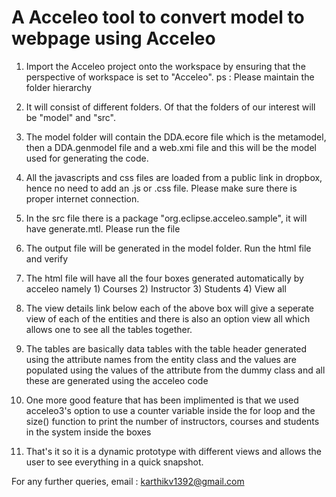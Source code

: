 # A Acceleo tool to convert model to webpage using Acceleo

1) Import the Acceleo project onto the workspace by ensuring that the perspective of workspace is set to "Acceleo".
   ps : Please maintain the folder hierarchy

2) It will consist of different folders. Of that the folders of our interest will be "model" and "src".

3) The model folder will contain the DDA.ecore file which is  the metamodel, then a DDA.genmodel file and a web.xmi file and this 
   will be the model used for generating the code.

4) All the javascripts and css files are loaded from a public link in dropbox, hence no need to add an .js or .css file.
   Please make sure there is proper internet connection.

5) In the src file there is a package "org.eclipse.acceleo.sample", it will have generate.mtl. Please run the file

6) The output file will be generated in the model folder. Run the html file and verify

7) The html file will have all the four boxes generated automatically by acceleo namely 1) Courses 2) Instructor 3) Students 4) View all

8) The view details link below each of the above box will give a seperate view of each of the entities and there is also an option 
   view all which allows one to see all the tables together.

9) The tables are basically data tables with the table header generated using the attribute names from the entity class and the values 
   are populated using the values of the attribute from the dummy class and all these are generated using the acceleo code

10) One more good feature that has been implimented is that we used acceleo3's option to use a counter variable inside the for loop and the 
   size() function to print the number of instructors, courses and students in the system inside the boxes

11) That's it so it is a dynamic prototype with different views and allows the user to see everything in a quick snapshot.

For any further queries, email : karthikv1392@gmail.com
